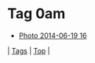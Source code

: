 <!--
title: Tag 0am
date: 2020-06-28T15:26:59.656Z
tags:
-->
# Tag 0am

 * [Photo 2014-06-19 16](89271765629.md)

| [Tags](tags.md) | [Top](index.md) |

